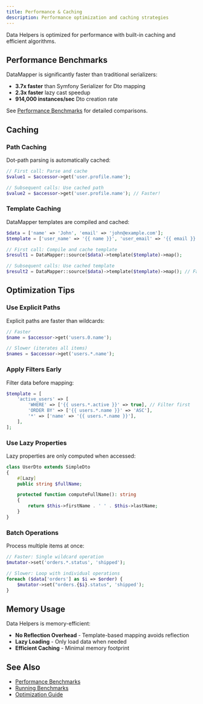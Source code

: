 ```yaml
---
title: Performance & Caching
description: Performance optimization and caching strategies
---
```


Data Helpers is optimized for performance with built-in caching and efficient algorithms.

## Performance Benchmarks

DataMapper is significantly faster than traditional serializers:

- **3.7x faster** than Symfony Serializer for Dto mapping
- **2.3x faster** lazy cast speedup
- **914,000 instances/sec** Dto creation rate

See [Performance Benchmarks](/performance/benchmarks/) for detailed comparisons.

## Caching

### Path Caching

Dot-path parsing is automatically cached:

```php
// First call: Parse and cache
$value1 = $accessor->get('user.profile.name');

// Subsequent calls: Use cached path
$value2 = $accessor->get('user.profile.name'); // Faster!
```

### Template Caching

DataMapper templates are compiled and cached:

```php
$data = ['name' => 'John', 'email' => 'john@example.com'];
$template = ['user_name' => '{{ name }}', 'user_email' => '{{ email }}'];

// First call: Compile and cache template
$result1 = DataMapper::source($data)->template($template)->map();

// Subsequent calls: Use cached template
$result2 = DataMapper::source($data)->template($template)->map(); // Faster!
```

## Optimization Tips

### Use Explicit Paths

Explicit paths are faster than wildcards:

```php
// Faster
$name = $accessor->get('users.0.name');

// Slower (iterates all items)
$names = $accessor->get('users.*.name');
```

### Apply Filters Early

Filter data before mapping:

```php
$template = [
    'active_users' => [
        'WHERE' => ['{{ users.*.active }}' => true], // Filter first
        'ORDER BY' => ['{{ users.*.name }}' => 'ASC'],
        '*' => ['name' => '{{ users.*.name }}'],
    ],
];
```

### Use Lazy Properties

Lazy properties are only computed when accessed:

```php
class UserDto extends SimpleDto
{
    #[Lazy]
    public string $fullName;

    protected function computeFullName(): string
    {
        return $this->firstName . ' ' . $this->lastName;
    }
}
```

### Batch Operations

Process multiple items at once:

```php
// Faster: Single wildcard operation
$mutator->set('orders.*.status', 'shipped');

// Slower: Loop with individual operations
foreach ($data['orders'] as $i => $order) {
    $mutator->set("orders.{$i}.status", 'shipped');
}
```

## Memory Usage

Data Helpers is memory-efficient:

- **No Reflection Overhead** - Template-based mapping avoids reflection
- **Lazy Loading** - Only load data when needed
- **Efficient Caching** - Minimal memory footprint

## See Also

- [Performance Benchmarks](/performance/benchmarks/)
- [Running Benchmarks](/performance/running-benchmarks/)
- [Optimization Guide](/performance/optimization/)
